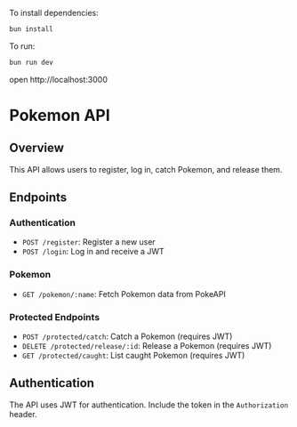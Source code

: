 To install dependencies:
```sh
bun install
```

To run:
```sh
bun run dev
```

open http://localhost:3000

# Pokemon API

## Overview

This API allows users to register, log in, catch Pokemon, and release them.

## Endpoints

### Authentication

- `POST /register`: Register a new user
- `POST /login`: Log in and receive a JWT

### Pokemon

- `GET /pokemon/:name`: Fetch Pokemon data from PokeAPI

### Protected Endpoints

- `POST /protected/catch`: Catch a Pokemon (requires JWT)
- `DELETE /protected/release/:id`: Release a Pokemon (requires JWT)
- `GET /protected/caught`: List caught Pokemon (requires JWT)

## Authentication

The API uses JWT for authentication. Include the token in the `Authorization` header.

